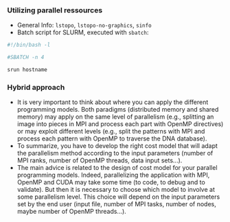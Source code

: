 ### Utilizing parallel ressources
- General Info: `lstopo`, `lstopo-no-graphics`, `sinfo`
- Batch script for SLURM, executed with `sbatch`:
```bash
#!/bin/bash -l

#SBATCH -n 4

srun hostname
```
### Hybrid approach
- It is very important to think about where you can apply the different programming models. Both paradigms (distributed memory and shared memory) may apply on the same level of parallelism (e.g., splitting an image into pieces in MPI and process each part with OpenMP directives) or may exploit different levels (e.g., split the patterns with MPI and process each pattern with OpenMP to traverse the DNA database).
- To summarize, you have to develop the right cost model that will adapt the parallelism method according to the input parameters (number of MPI ranks, number of OpenMP threads, data input sets...). 
- The main advice is related to the design of cost model for your parallel programming models. Indeed, parallelizing the application with MPI, OpenMP and CUDA may take some time (to code, to debug and to validate). But then it is necessary to choose which model to involve at some parallelism level. This choice will depend on the input parameters set by the end user (input file, number of MPI tasks, number of nodes, maybe number of OpenMP threads...).
